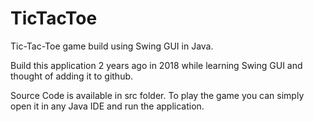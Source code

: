 # TicTacToe

Tic-Tac-Toe game build using Swing GUI in Java.

Build this application 2 years ago in 2018 while learning Swing GUI and thought of adding it to github.

Source Code is available in src folder. To play the game you can simply open it in any Java IDE and run the application.
